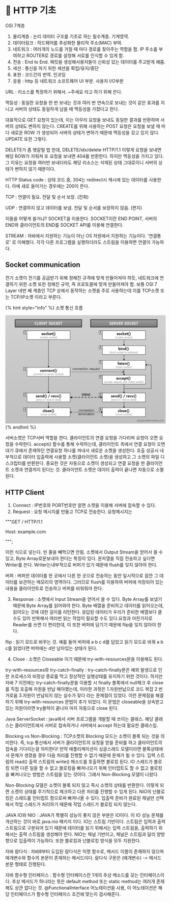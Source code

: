 # 🥑 HTTP 기초

OSI 7계층

1. 물리계층 : 논리 데이터 구조를 기초로 하는 필수계층. 기계영역.
2. 데이터링크 : 하드웨어를 추상화한 물리적 주소(MAC) 부여.
3. 네트워크 : 여러개의 노드를 거칠 때 마다 경로를 찾아주는 역할을 함. IP 주소를 부여하고 ROUTER로 경로를 설정해 서로를 인식할 수 있게 함.
4. 전송 : End to End. 패킷을   생성해사용자들이 신뢰성 있는 데이터를 주고받게 해줌.&#x20;
5. 세션 : 통신을 하기 위한 세션을 확립/유지/중단
6. 표현 : 코드간의 번역. 인코딩
7. 응용 : http 등 네트워크 소프트웨어 UI 부분. 사용자 I/O부분

URL : 리소스를 특정하기 위해서. \~주세요 라고 하기 위해 쓴다.

멱등성 : 동일한 요청을 한 번 보내는 것과 여러 번 연속으로 보내는 것이 같은 효과를 지니고 서버의 상태도 동일하게 남을 때 멱등성을 가졌다고 한다.&#x20;

대표적으로  GET 요청이 있는데, 이는 아무리 요청을 보내도 동일한 결과를 반환하며 서버의 상태도 변하지 않는다. CREATE를 위해 사용하는 POST 요청은 요청을 보낼 때 마다 새로운  ROW 가 생성되어 서버의 상태가 변하기 때문에 멱등성을 갖고 있지 않다. UPDATE 또한 그렇다.&#x20;

DELETE가 좀 헷갈릴 법 한데, DELETE/idx/delete HTTP/1.1 이렇게 요청을 보내면 해당 ROW가 지워져 또 요청을 보내면 404를 반환한다. 하지만 멱등성을 가지고 있다. 그 이유는 요청을 여러번 보내더라도 해당 리소스는 삭제된 상태 그대로이니 서버의 상태가 변하지 않기 때문이다.&#x20;

HTTP Status code : 상태 코드 중, 304는 redirect시 캐시에 있는 데이터를 사용한다. 아예 새로 들어가는 경우에는 200이 뜬다.

TCP : 연결이 필요. 전달 및 순서 보장. (전화)

UDP : 연결하지 않고 데이터를 보냄. 전달 및 순서를 보장하지 않음. (편지)

이들을 어떻게 쓸거냐? SOCKET을 이용한다. SOCKET이란 END POINT, 서버의 END와 클라이언트의 END를 SOCKET API를 이용해 연결한다.

STREAM : 자바에서 지원하는 기능이 아닌 OS 차원에서 지원하는 기능이다. '연결통로' 로 이해했다. 각각 다른 프로그램을 실행하더라도 스트림을 이용하면 연결이 가능하다.

## Socket communication

전기 소켓이 전기를 공급받기 위해 정해진 규격에 맞게 만들어져야 하듯, 네트워크에 연결하기 위한 소켓 또한 정해진 규약, 즉 프로토콜에 맞게 만들어져야 함. 보통 OSI 7 Layer 네번 째 계층인 TCP 상에서 동작하는 소켓을 주로 사용하는데 이를 TCP소켓 또는 TCP/IP소켓 이라고 부른다.

{% hint style="info" %}
소켓 통신 흐름

![](<.gitbook/assets/image (2).png>)
{% endhint %}

서버소켓은 TCP서버 역할을 한다. 클라이언트의 연결 요청을 기다리며 요청이 오면 요청을 수락한다. accept() 함수를 통해 수락하는데, 클라이언트 측에서 연결 요청이 오면 대기 큐에서 존재하던 연결요청 하나를 꺼내서 새로운 소켓을 생성한다. 호출 성공시 내부적으로 데이터 입출력에 사용할 소켓(클라이언트 소켓)을 생성하고 그 소켓의 파일 디스크립터를 반환한다. 중요한 것은 자동으로 소켓이 생성되고 연결 요청을 한 클라이언트 소켓과 연결까지 된다는 것. 클라이언트 소켓은 데이터 출력이 끝나면 자동으로 소멸된다.

## HTTP Client

1. Connect : IP번호와 PORT번호만 알면 소켓을 이용해 서버에 접속할 수 있다.&#x20;
2. Request : 요청 메시지를 만들고 TCP로 전송한다. 요청메시지는&#x20;

"""GET / HTTP/1.1

Host: example.com

""";&#x20;

이런 식으로 넣는다. 빈 줄을 빼먹으면 안됨. 소켓에서  Output Stream을 얻어서 쓸 수 있고, Byte Array로문보내야 한다는 특징이 있다.  문자열을  직접 전송하고 싶다면 Writer를 쓴다. Writer는내부적으로 버퍼가 있기 때문에 flush를 잊지 않아야 한다.

버퍼 : 버퍼란 데이터를 한 곳에서 다른 한 곳으로 전송하는 동안 일시적으로 잠깐 그 데이터를 보관하는 메모리의 영역이다. 그러므로 flush를 이용하여 버퍼에 저장되어 있는 내용을 클라이언트로 전송하고 버퍼를 비워줘야 한다.

3. Response : 소켓에서 Input Stream을 얻어서 쓸 수 있다. Byte Array를 보냈기 때문에 Byte Array를 읽어와야 한다.  Byte 배열을 준비하고 데이터를 읽어오는데, 읽어오는 것에 대한 길이를 리턴한다. 응답된 데이터가 우리가 준비한 배열보다 클 수도 있어 반복해서 여러번 읽는 작업이 필요할 수도 있다.요청과 마찬가지로 Reader를 쓰면 더 편리한데, 이 또한 버퍼에 담기기 때문에 flip을 잊지 않아야 한다.&#x20;

flip : 읽기 모드로 바꾸는 것. 예를 들어 버퍼에 a b c d를 담았고 읽기 모드로 바꿔 a b c를 읽었다면 버퍼에는  d만 남아있는 상태가 된다.&#x20;

4. Close : 소켓은 Closeable 이기 때문에 try-with-resources문을 이용해도 된다.

try-with-resources와 try-catch-finally : try-catch-finally문은 예외 발생으로 인한 프로세스의 비정상 종료를 막고 정상적인 실행상태를 유지하기 위한 것이다. 하지만 자바 7 이전에는 try-catch-finally문을 이용할 시 finally 블록에서 null체크 후 close를 직접 호출해 자원을 반납  해야했는데, 이러한 과정은 1.자원반납으로 코드 복잡 2.번거로움 3.자원이 반납되지 않는 실수가 잦다 라는 문제점이 있었다. 이런 문제점을 해결하기 위해 try-with-resources 문법이 추가 되었다. 이 문법은 closeable을 상속받고 있는 자원이라면 try블럭이 끝나자 마자 자동으로 close 된다.

Java ServerSocket : java에서 서버 프로그램을 개발할 때 쓰이는 클래스. 해당 클래스는 클라이언트에서 서버로 접속하거나 서버에서 accept 하는데 필요한 클래스임.&#x20;

Blocking vs Non-Blocking : TCP소켓의 Blocking 모드는 소켓이 블록 되는 것을 의미한다. 즉, tcp 통신에서 서버가 클라이언트의 요청을 받을 준비를 하고 클라이언트의 접속을 기다리는걸 의미한다! 만약 애플리케이션이 싱글스레드 모델이라면 블록상태에서 문제가 생겼을 경우 다음 처리를 진행할 수 없기 때문에 문제가 될 수 있다. 입력 스트림의 read() 출력 스트림의 write() 메소드를 호출하면 블로킹 된다. IO 스레드가 블로킹 되면 다른 일을 할 수 없고 블로킹을 빠져나오기 위해 인터럽트도 할 수 없고 블로킹을 빠져나오는 방법은 스트림을 닫는 것이다. 그래서 Non-Blocking 모델이 나왔다.&#x20;

Non-Blocking 모델은 소켓이 블록 되지 않고 즉시 소켓의 상태를 반환한다. 이렇게 되면 소켓의 상태를 주기적으로 체크하고 다른 처리를 진행할 수 있게 된다.   NIO의 넌블로킹은 스레드를 인터럽트 함으로써 빠져나올 수 있다. 입출력 준비가 완료된 채널만 선택해서 작업 스레드가 처리하기 때문에 작업 스레드가 블로킹 되지 않는다.&#x20;

JAVA IO와 NIO : JAVA가 특별히 성능이 좋지 않은 부분은 IO이다. 이 IO 성능 문제를 개선하는 것이 바로 java.nio 패키지 이다. IO는 스트림 기반이다. 스트림은 입력과 출력 스트림으로 구분되어 있기 때문에 데이터를 읽기 위해서는 입력 스트림을, 출력하기 위해서는 출력 스트림을 생성해야 한다. NIO는 채널 기반이고, 채널은 스트림과 달리 양방향으로 입출력이 가능하다. 또한 블로킹과 넌블로킹 방식을 모두 지원한다.

자바 람다식 : 자바8부터 도입된 람다식은 익명 함수로, 메서드 이름이 존재하지 않으며 매개변수와 함수의 본문이 존재하는 메서드이다. 람다식 구문은 (매개변수) -> 메서드 본문 형태로 진행된다.

자바 함수형 인터페이스 : 함수형 인터페이스란 1개의 추상 메소드를 갖는 인터페이스이다. 추상 메서드가 하나라는 뜻은 default method 또는 static method는 여러개 존재해도 상관 없다는 것. @FunctionalInterface 어노테이션을 사용, 이 어노테이션은 해당 인터페이스가 함수형 인터페이스 조건에 맞는지 검사해준다.&#x20;
